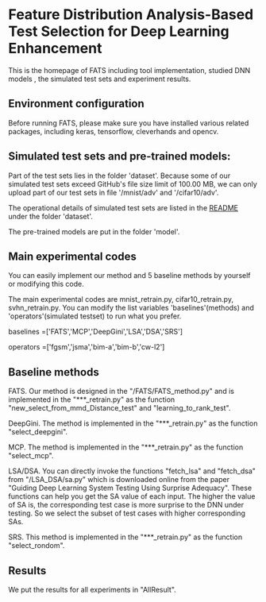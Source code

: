 # Feature Distribution Analysis-Based Test Selection for Deep Learning Enhancement

This is the homepage of FATS including tool implementation,  studied DNN models , the simulated test sets and experiment results.

## Environment configuration
Before running FATS, please make sure you have installed various related packages, including keras, tensorflow, cleverhands and opencv.

## Simulated test sets and pre-trained models:
Part of the test sets lies in the folder 'dataset'. Because some of our simulated test sets exceed GitHub's file size limit of 100.00 MB, we can only upload part of our test sets in file '/mnist/adv' and '/cifar10/adv'. 

The operational details of simulated test sets are listed in the [README](https://github.com/smile-ya/FATS/tree/main/dataset/README.md) under the folder 'dataset'.

The pre-trained models are put in the folder 'model'.

## Main experimental codes
You can easily implement our method and 5 baseline methods by yourself or modifying this code.

The main experimental codes are 
mnist_retrain.py, 
cifar10_retrain.py, 
svhn_retrain.py. 
You can modify the list variables 'baselines'(methods) and 'operators'(simulated testset) to run what you prefer.

baselines =['FATS','MCP','DeepGini','LSA','DSA','SRS']

operators =['fgsm','jsma','bim-a','bim-b','cw-l2']


## Baseline methods

FATS. Our method is designed in the "/FATS/FATS_method.py" and is implemented in the "***_retrain.py" as the function "new_select_from_mmd_Distance_test" and "learning_to_rank_test".

DeepGini. The method is implemented in the "***_retrain.py" as the function "select_deepgini".

MCP. The method is implemented in the "***_retrain.py" as the function "select_mcp".

LSA/DSA. You can directly invoke the functions "fetch_lsa" and "fetch_dsa" from "/LSA_DSA/sa.py" which is downloaded online from the paper "Guiding Deep Learning System Testing Using Surprise Adequacy". These functions can help you get the SA value of each input. The higher the value of SA is, the corresponding test case is more surprise to the DNN under testing. So we select the subset of test cases with higher corresponding SAs.

SRS. This method is implemented in the "***_retrain.py" as the function "select_rondom".

## Results 
We put the results for all experiments in "AllResult".
